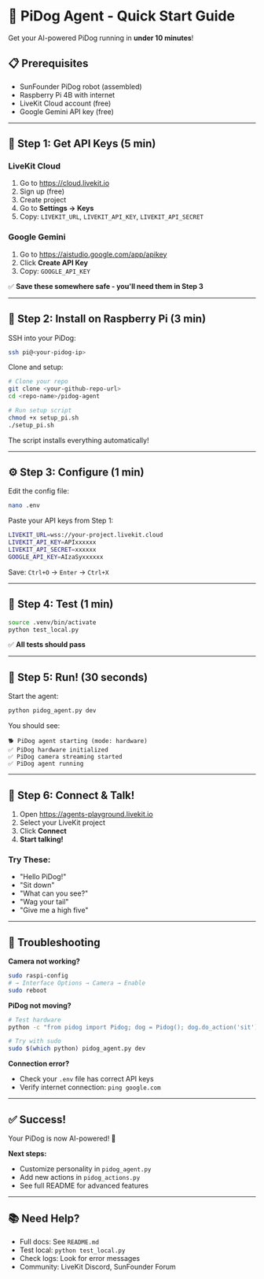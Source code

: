 # 🚀 PiDog Agent - Quick Start Guide

Get your AI-powered PiDog running in **under 10 minutes**!

## 📋 Prerequisites

- SunFounder PiDog robot (assembled)
- Raspberry Pi 4B with internet
- LiveKit Cloud account (free)
- Google Gemini API key (free)

---

## 🎯 Step 1: Get API Keys (5 min)

### LiveKit Cloud
1. Go to https://cloud.livekit.io
2. Sign up (free)
3. Create project
4. Go to **Settings → Keys**
5. Copy: `LIVEKIT_URL`, `LIVEKIT_API_KEY`, `LIVEKIT_API_SECRET`

### Google Gemini
1. Go to https://aistudio.google.com/app/apikey
2. Click **Create API Key**
3. Copy: `GOOGLE_API_KEY`

✅ **Save these somewhere safe - you'll need them in Step 3**

---

## 🔧 Step 2: Install on Raspberry Pi (3 min)

SSH into your PiDog:

```bash
ssh pi@<your-pidog-ip>
```

Clone and setup:

```bash
# Clone your repo
git clone <your-github-repo-url>
cd <repo-name>/pidog-agent

# Run setup script
chmod +x setup_pi.sh
./setup_pi.sh
```

The script installs everything automatically!

---

## ⚙️ Step 3: Configure (1 min)

Edit the config file:

```bash
nano .env
```

Paste your API keys from Step 1:

```bash
LIVEKIT_URL=wss://your-project.livekit.cloud
LIVEKIT_API_KEY=APIxxxxxx
LIVEKIT_API_SECRET=xxxxxx
GOOGLE_API_KEY=AIzaSyxxxxxx
```

Save: `Ctrl+O` → `Enter` → `Ctrl+X`

---

## 🧪 Step 4: Test (1 min)

```bash
source .venv/bin/activate
python test_local.py
```

✅ **All tests should pass**

---

## 🎤 Step 5: Run! (30 seconds)

Start the agent:

```bash
python pidog_agent.py dev
```

You should see:

```
🐕 PiDog agent starting (mode: hardware)
✅ PiDog hardware initialized
✅ PiDog camera streaming started
✅ PiDog agent running
```

---

## 💬 Step 6: Connect & Talk!

1. Open https://agents-playground.livekit.io
2. Select your LiveKit project
3. Click **Connect**
4. **Start talking!**

### Try These:

- "Hello PiDog!"
- "Sit down"
- "What can you see?"
- "Wag your tail"
- "Give me a high five"

---

## 🐛 Troubleshooting

**Camera not working?**
```bash
sudo raspi-config
# → Interface Options → Camera → Enable
sudo reboot
```

**PiDog not moving?**
```bash
# Test hardware
python -c "from pidog import Pidog; dog = Pidog(); dog.do_action('sit')"

# Try with sudo
sudo $(which python) pidog_agent.py dev
```

**Connection error?**
- Check your `.env` file has correct API keys
- Verify internet connection: `ping google.com`

---

## ✅ Success!

Your PiDog is now AI-powered! 🎉

**Next steps:**
- Customize personality in `pidog_agent.py`
- Add new actions in `pidog_actions.py`
- See full README for advanced features

---

## 📚 Need Help?

- Full docs: See `README.md`
- Test local: `python test_local.py`
- Check logs: Look for error messages
- Community: LiveKit Discord, SunFounder Forum
